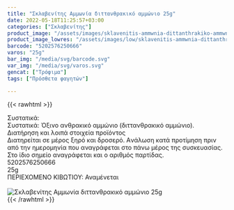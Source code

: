 ```yaml
---
title: "Σκλαβενίτης Αμμωνία διττανθρακικό αμμώνιο 25g"
date: 2022-05-18T11:25:57+03:00
categories: ["Σκλαβενίτης"]
product_image: "/assets/images/sklavenitis-ammwnia-dittanthrakiko-ammwnio-25g.jpg"
product_image_lowres: "/assets/images/low/sklavenitis-ammwnia-dittanthrakiko-ammwnio-25g.jpg"
barcode: "5202576250666"
varos: "25g"
bar_img: "/media/svg/barcode.svg"
var_img: "/media/svg/varos.svg"
gencat: ["Τρόφιμα"]
tags: ["Πρόσθετα φαγητών"]

---
```

{{< rawhtml >}}

<div class="sload446"><div class="product"><div id="sistatika">Συστατικά:</div><div class="alltext">Συστατικά: Όξινο ανθρακικό αμμώνιο (διττανθρακικό αμμώνιο).</div><div id="loipa">Διατήρηση και λοιπά στοιχεία προϊόντος</div><div class="alltext">Διατηρείται σε μέρος ξηρό και δροσερό. Aνάλωση κατά προτίμηση πριν από την ημερομηνία που αναγράφεται στο πάνω μέρος της συσκευασίας. Στο ίδιο σημείο αναγράφεται και ο αριθμός παρτίδας.</div><div id="barcode"><div id="barimage1"></div><span id="bartext">5202576250666</span></div><div id="varos"><div id="varosimage1"></div><span id="varostext">25g</span></div><div id="kivotio">ΠΕΡΙΕΧΟΜΕΝΟ ΚΙΒΩΤΙΟΥ: Αναμένεται</div><br><div class="pimg"><img alt="Σκλαβενίτης Αμμωνία διττανθρακικό αμμώνιο 25g" title="Σκλαβενίτης Αμμωνία διττανθρακικό αμμώνιο 25g" src="/assets/images/sklavenitis-ammwnia-dittanthrakiko-ammwnio-25g.jpg"></div></div></div>
{{< /rawhtml >}}


